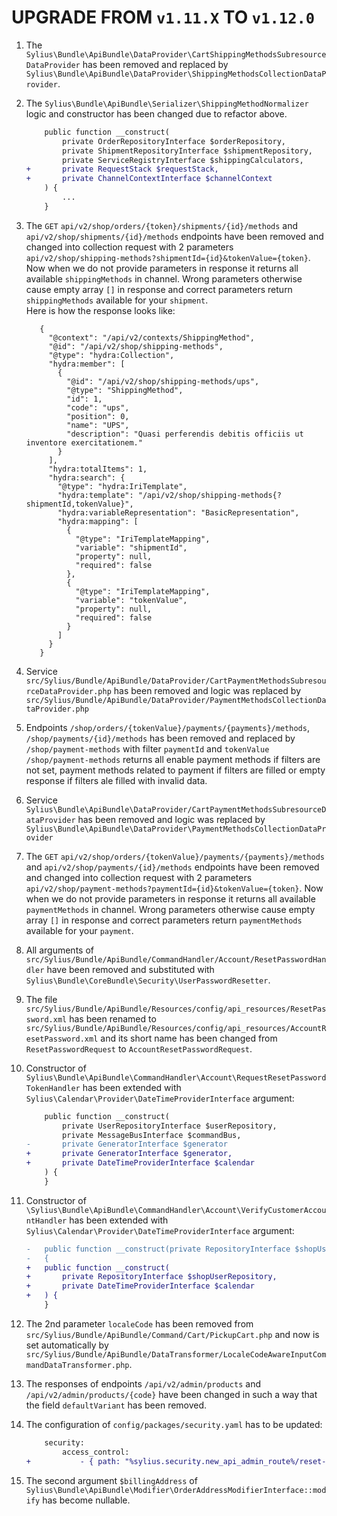 # UPGRADE FROM `v1.11.X` TO `v1.12.0`

1. The `Sylius\Bundle\ApiBundle\DataProvider\CartShippingMethodsSubresourceDataProvider` has been removed and replaced by `Sylius\Bundle\ApiBundle\DataProvider\ShippingMethodsCollectionDataProvider`.

1. The `Sylius\Bundle\ApiBundle\Serializer\ShippingMethodNormalizer` logic and constructor has been changed due to refactor above.

    ```diff
        public function __construct(
            private OrderRepositoryInterface $orderRepository,
            private ShipmentRepositoryInterface $shipmentRepository,
            private ServiceRegistryInterface $shippingCalculators,
    +       private RequestStack $requestStack,
    +       private ChannelContextInterface $channelContext
        ) {
            ...
        }
    ```

1. The  `GET` `api/v2/shop/orders/{token}/shipments/{id}/methods` and `api/v2/shop/shipments/{id}/methods` endpoints have been removed and changed into collection request with 2 parameters `api/v2/shop/shipping-methods?shipmentId={id}&tokenValue={token}`.
Now when we do not provide parameters in response it returns all available `shippingMethods` in channel.
Wrong parameters otherwise cause empty array `[]` in response and correct parameters return `shippingMethods` available for your `shipment`.     
Here is how the response looks like:
   
   ```
      {
        "@context": "/api/v2/contexts/ShippingMethod",
        "@id": "/api/v2/shop/shipping-methods",
        "@type": "hydra:Collection",
        "hydra:member": [
          {
            "@id": "/api/v2/shop/shipping-methods/ups",
            "@type": "ShippingMethod",
            "id": 1,
            "code": "ups",
            "position": 0,
            "name": "UPS",
            "description": "Quasi perferendis debitis officiis ut inventore exercitationem."
          }
        ],
        "hydra:totalItems": 1,
        "hydra:search": {
          "@type": "hydra:IriTemplate",
          "hydra:template": "/api/v2/shop/shipping-methods{?shipmentId,tokenValue}",
          "hydra:variableRepresentation": "BasicRepresentation",
          "hydra:mapping": [
            {
              "@type": "IriTemplateMapping",
              "variable": "shipmentId",
              "property": null,
              "required": false
            },
            {
              "@type": "IriTemplateMapping",
              "variable": "tokenValue",
              "property": null,
              "required": false
            }
          ]
        }
      }
   ```

1. Service `src/Sylius/Bundle/ApiBundle/DataProvider/CartPaymentMethodsSubresourceDataProvider.php` has been removed and logic was replaced by `src/Sylius/Bundle/ApiBundle/DataProvider/PaymentMethodsCollectionDataProvider.php`

1. Endpoints `/shop/orders/{tokenValue}/payments/{payments}/methods`, `/shop/payments/{id}/methods` has been removed and replaced by `/shop/payment-methods` with filter `paymentId` and `tokenValue`
   `/shop/payment-methods` returns all enable payment methods if filters are not set, payment methods related to payment if filters are filled or empty response if filters ale filled with invalid data.
1. Service `Sylius\Bundle\ApiBundle\DataProvider/CartPaymentMethodsSubresourceDataProvider` has been removed and logic was replaced by `Sylius\Bundle\ApiBundle\DataProvider\PaymentMethodsCollectionDataProvider`

1. The  `GET` `api/v2/shop/orders/{tokenValue}/payments/{payments}/methods` and `api/v2/shop/payments/{id}/methods` endpoints have been removed and changed into collection request with 2 parameters `api/v2/shop/payment-methods?paymentId={id}&tokenValue={token}`.
   Now when we do not provide parameters in response it returns all available `paymentMethods` in channel.
   Wrong parameters otherwise cause empty array `[]` in response and correct parameters return `paymentMethods` available for your `payment`.

1. All arguments of `src/Sylius/Bundle/ApiBundle/CommandHandler/Account/ResetPasswordHandler` have been removed and substituted with `Sylius\Bundle\CoreBundle\Security\UserPasswordResetter`.

1. The file `src/Sylius/Bundle/ApiBundle/Resources/config/api_resources/ResetPassword.xml` has been renamed to `src/Sylius/Bundle/ApiBundle/Resources/config/api_resources/AccountResetPassword.xml` and its short name has been changed from `ResetPasswordRequest` to `AccountResetPasswordRequest`.

1. Constructor of `Sylius\Bundle\ApiBundle\CommandHandler\Account\RequestResetPasswordTokenHandler` has been extended with `Sylius\Calendar\Provider\DateTimeProviderInterface` argument:

    ```diff
        public function __construct(
            private UserRepositoryInterface $userRepository,
            private MessageBusInterface $commandBus,
    -       private GeneratorInterface $generator
    +       private GeneratorInterface $generator,
    +       private DateTimeProviderInterface $calendar
        ) {
        }
    ```

1. Constructor of `\Sylius\Bundle\ApiBundle\CommandHandler\Account\VerifyCustomerAccountHandler` has been extended with `Sylius\Calendar\Provider\DateTimeProviderInterface` argument:

    ```diff
    -   public function __construct(private RepositoryInterface $shopUserRepository)
    -   {
    +   public function __construct(
    +       private RepositoryInterface $shopUserRepository,
    +       private DateTimeProviderInterface $calendar
    +   ) {
        }
    ```

1. The 2nd parameter `localeCode` has been removed from `src/Sylius/Bundle/ApiBundle/Command/Cart/PickupCart.php` and now is set automatically by `src/Sylius/Bundle/ApiBundle/DataTransformer/LocaleCodeAwareInputCommandDataTransformer.php`.

1. The responses of endpoints `/api/v2/admin/products` and `/api/v2/admin/products/{code}` have been changed in such a way that the field `defaultVariant` has been removed.

1. The configuration of `config/packages/security.yaml` has to be updated:

    ```diff
        security:
            access_control:
    +           - { path: "%sylius.security.new_api_admin_route%/reset-password-requests", role: IS_AUTHENTICATED_ANONYMOUSLY }
    ```

1. The second argument `$billingAddress` of `Sylius\Bundle\ApiBundle\Modifier\OrderAddressModifierInterface::modify` 
   has become nullable.
